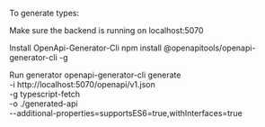 To generate types:

Make sure the backend is running on localhost:5070

Install OpenApi-Generator-Cli
npm install @openapitools/openapi-generator-cli -g

Run generator
openapi-generator-cli generate \
 -i http://localhost:5070/openapi/v1.json \
 -g typescript-fetch \
 -o ./generated-api \
 --additional-properties=supportsES6=true,withInterfaces=true
